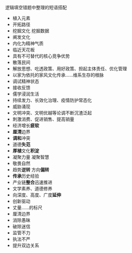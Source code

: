 







逻辑填空错题中整理的短语搭配

* 植入元素
* 开拓路径
* 挖掘文化 挖掘数据
* 阐发文化
* 内化为精神气质
* 临近天花板
* 具有不可替代的核心竞争优势
* 散落民间
* 解放思想、吃透政策、用好政策、担起主体责任、优化管理
* 以家为依托的家风文化传承......维系生存的根脉
* 调试精神状态
* 接收反馈
* 儒学浸润生活
* 持续发力、长效化治理、疫情防护常态化
* 威胁涌现
* 文明冲突、文明优越等论调不断沉渣泛起
* 刺激消费、促进销售、提高销量
* 经济增长**疲软**
* **厘清**边界
* **调和**冲突
* 道德**失范**
* **厚植**文化**积淀**
* 凝聚力量 凝聚智慧
* 敬畏自然
* 趋势**逆转** 方向**偏转**
* **传承**历史经验
* 产业链**整合**迅速推进
* 文学素养、道德修养
* 向深度、高度、广度**延伸**
* 创新驱动
* 丈量......的标尺
* 厘清边界
* 消除愚昧
* 破除迷信
* 监管不力
* 执法不严
* 提升双边关系

